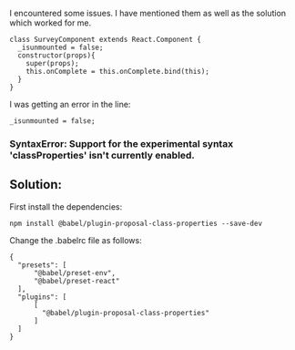 I encountered some issues. I have mentioned them as well as the solution which worked for me.

```
class SurveyComponent extends React.Component {
  _isunmounted = false;
  constructor(props){
    super(props);
    this.onComplete = this.onComplete.bind(this);
  }
}
```

I was getting an error in the line:
```
_isunmounted = false;
```

### SyntaxError: Support for the experimental syntax 'classProperties' isn't currently enabled.

## Solution:

First install the dependencies:
```
npm install @babel/plugin-proposal-class-properties --save-dev
```

Change the .babelrc file as follows:
```
{
  "presets": [
      "@babel/preset-env",
      "@babel/preset-react"
  ],
  "plugins": [
      [
        "@babel/plugin-proposal-class-properties"
      ]
  ]
}
```
